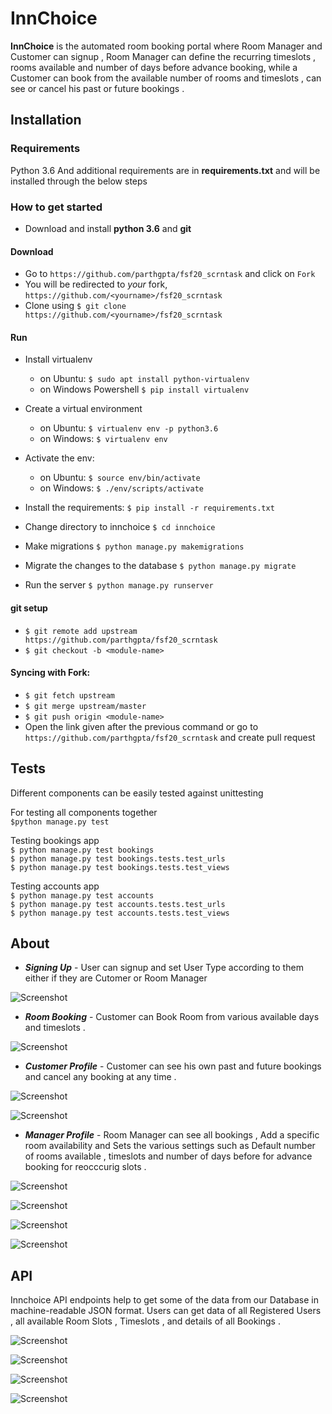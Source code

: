 
# InnChoice

**InnChoice** is the automated room booking portal where Room Manager and Customer can signup , Room Manager can define the recurring timeslots , rooms available and number of days before advance booking, while a Customer can book from the available number of rooms and timeslots , can see or cancel his past or future bookings . 

## Installation

### Requirements

Python 3.6 
And additional requirements are in **requirements.txt** and will be installed through the below steps

### How to get started

* Download and install **python 3.6** and **git**
#### Download
* Go to `https://github.com/parthgpta/fsf20_scrntask` and click on `Fork`
* You will be redirected to *your* fork, `https://github.com/<yourname>/fsf20_scrntask`
* Clone using `$ git clone https://github.com/<yourname>/fsf20_scrntask`
#### Run
* Install virtualenv  
    - on Ubuntu: `$ sudo apt install python-virtualenv`  
    - on Windows Powershell `$ pip install virtualenv`  
* Create a virtual environment  
    - on Ubuntu: `$ virtualenv env -p python3.6`  
    - on Windows: `$ virtualenv env`  
* Activate the env:
    - on Ubuntu: `$ source env/bin/activate`  
    - on Windows: `$ ./env/scripts/activate`  
* Install the requirements: `$ pip install -r requirements.txt`

* Change directory to innchoice `$ cd innchoice`
* Make migrations `$ python manage.py makemigrations`  
* Migrate the changes to the database `$ python manage.py migrate`  
* Run the server `$ python manage.py runserver`
#### git setup
* `$ git remote add upstream https://github.com/parthgpta/fsf20_scrntask`
* `$ git checkout -b <module-name>`


#### Syncing with Fork:
* `$ git fetch upstream`
* `$ git merge upstream/master`
* `$ git push origin <module-name>`
* Open the link given after the previous command or go to `https://github.com/parthgpta/fsf20_scrntask` and create pull request



## Tests
Different components can be easily tested against unittesting 

For testing all components together \
`$python manage.py test`

Testing bookings app \
`$ python manage.py test bookings`\
`$ python manage.py test bookings.tests.test_urls`\
`$ python manage.py test bookings.tests.test_views`

Testing accounts app \
`$ python manage.py test accounts`\
`$ python manage.py test accounts.tests.test_urls`\
`$ python manage.py test accounts.tests.test_views`


## About
* **_Signing Up_** - User can signup and set User Type according to them either if they are Cutomer or Room Manager


![Screenshot](signup.png)

* **_Room Booking_** - Customer can Book Room from various available days and timeslots . 


![Screenshot](book.png)




* **_Customer Profile_** - Customer can see his own past and future bookings and cancel any booking at any time . 


![Screenshot](customer_profile.png)

![Screenshot](customer_bookings.png)




* **_Manager Profile_** - Room Manager can see all bookings , Add a specific room availability and Sets the various settings such as Default number of rooms available , timeslots and number of days before for advance booking for reocccurig slots .  


![Screenshot](manager_profile.png)


![Screenshot](managerp_2.png)


![Screenshot](managerp_3.png)


![Screenshot](managerp_1.png)



## API
Innchoice API endpoints help to get some of the data from our Database in machine-readable JSON format. Users can get data of all Registered Users , all available Room Slots , Timeslots , and details of all Bookings .

![Screenshot](api1.png)

![Screenshot](api2.png)

![Screenshot](api3.png)

![Screenshot](api4.png)

